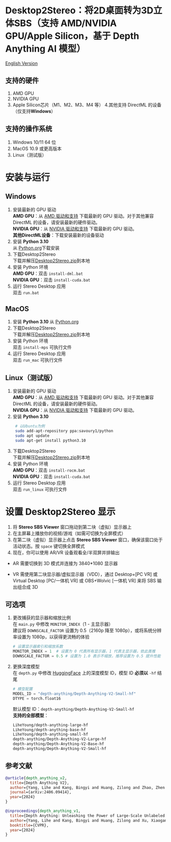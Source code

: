 # Desktop2Stereo：将2D桌面转为3D立体SBS（支持 AMD/NVIDIA GPU/Apple Silicon，基于 Depth Anything AI 模型）

[English Version](./README.md)

## 支持的硬件
1. AMD GPU
2. NVIDIA GPU
3. Apple Silicon芯片（M1、M2、M3、M4 等）
4.其他支持 DirectML 的设备（仅支持**Windows**）
## 支持的操作系统
1. Windows 10/11 64 位
2. MacOS 10.9 或更高版本
3. Linux（测试版）

# 安装与运行
## Windows
1. 安装最新的 GPU 驱动  
   **AMD GPU**：从 [AMD 驱动和支持](https://www.amd.com/en/support/download/drivers.html) 下载最新的 GPU 驱动。对于其他兼容 DirectML 的设备，请安装最新的硬件驱动。  
   **NVIDIA GPU**：从 [NVIDIA 驱动和支持](https://www.nvidia.com/en-us/geforce/drivers/) 下载最新的 GPU 驱动。  
   **其他DirectML设备**：下载安装最新的设备驱动
2.  安装 **Python 3.10**  
从 [Python.org](https://www.python.org/ftp/python/3.10.11/python-3.10.11-amd64.exe)下载安装
3. 下载Desktop2Stereo  
   下载并解压[Desktop2Stereo.zip](https://github.com/lc700x/desktop2stereo/releases/tag/v1.1)到本地
4. 安装 Python 环境  
   **AMD GPU**：双击 `install-dml.bat`  
   **NVIDIA GPU**：双击 `install-cuda.bat`
5. 运行 Stereo Desktop 应用  
   双击 `run.bat`

## MacOS
1. 安装 **Python 3.10**
   从 [Python.org](https://www.python.org/ftp/python/3.10.11/python-3.10.11-macos11.pkg) 
2. 下载Desktop2Stereo  
   下载并解压[Desktop2Stereo.zip](https://github.com/lc700x/desktop2stereo/releases/tag/v1.1)到本地
3. 安装 Python 环境  
   双击 `install-mps` 可执行文件
4. 运行 Stereo Desktop 应用  
   双击 `run_mac` 可执行文件

## Linux（测试版）
1. 安装最新的 GPU 驱动  
   **AMD GPU**：从 [AMD 驱动和支持](https://www.amd.com/en/support/download/drivers.html) 下载最新的 GPU 驱动。对于其他兼容 DirectML 的设备，请安装最新的硬件驱动。  
   **NVIDIA GPU**：从 [NVIDIA 驱动和支持](https://www.nvidia.com/en-us/geforce/drivers/) 下载最新的 GPU 驱动。
2. 安装 **Python 3.10**  
   ```bash
    # 以Ubuntu为例
    sudo add-apt-repository ppa:savoury1/python
    sudo apt update
    sudo apt-get install python3.10
    ```
3. 下载Desktop2Stereo  
   下载并解压[Desktop2Stereo.zip](https://github.com/lc700x/desktop2stereo/releases/tag/v1.1)到本地
4. 安装 Python 环境  
   **AMD GPU**：双击 `install-rocm.bat`  
   **NVIDIA GPU**：双击 `install-cuda.bat`
5. 运行 Stereo Desktop 应用  
   双击 `run_linux` 可执行文件

# 设置 Desktop2Stereo 显示
1. 将 **Stereo SBS Viewer** 窗口拖动到第二块（虚拟）显示器上
2. 在主屏幕上播放你的视频/游戏（如需可切换为全屏模式）
3. 在第二块（虚拟）显示器上点击 **Stereo SBS Viewer** 窗口，确保该窗口处于活动状态。按 `space` 键切换全屏模式
4. 现在，你可以使用 AR/VR 设备观看全/半双屏并排输出

- AR 需要切换到 3D 模式并连接为 3840\*1080 显示器  

- VR 需使用第二块显示器/虚拟显示器（VDD），通过 Desktop+[PC VR] 或 Virtual Desktop [PC/一体机 VR] 或 OBS+Wolvic [一体机 VR] 来将 SBS 输出组合成 3D  


## 可选项
1. 更改捕获的显示器和缩放比例  
   在 `main.py` 中修改 `MONITOR_INDEX`（1 - 主显示器）  
   建议将 `DOWNSCALE_FACTOR` 设置为 0.5（2160p 降至 1080p），或将系统分辨率设置为 1080p，以获得更流畅的体验
   ```python
   # 设置显示器索引和缩放系数
   MONITOR_INDEX = 1  # 设置为 0 代表所有显示器，1 代表主显示器，依此类推
   DOWNSCALE_FACTOR = 0.5 # 设置为 1.0 表示不缩放，推荐设置为 0.5 提升性能
   ```

2. 更换深度模型  
   在 `depth.py` 中修改 [HuggingFace](https://huggingface.co/) 上的深度模型 ID，模型 ID **必须以** `-hf` 结尾
   ```python
   # 模型配置
   MODEL_ID = "depth-anything/Depth-Anything-V2-Small-hf"
   DTYPE = torch.float16
   ```
   默认模型 ID：`depth-anything/Depth-Anything-V2-Small-hf`  
   **支持的全部模型**：  
   ```Bash
   LiheYoung/depth-anything-large-hf
   LiheYoung/depth-anything-base-hf
   LiheYoung/depth-anything-small-hf
   depth-anything/Depth-Anything-V2-Large-hf
   depth-anything/Depth-Anything-V2-Base-hf
   depth-anything/Depth-Anything-V2-Small-hf
   ```

## 参考文献

```BIBTEX
@article{depth_anything_v2,
  title={Depth Anything V2},
  author={Yang, Lihe and Kang, Bingyi and Huang, Zilong and Zhao, Zhen and Xu, Xiaogang and Feng, Jiashi and Zhao, Hengshuang},
  journal={arXiv:2406.09414},
  year={2024}
}

@inproceedings{depth_anything_v1,
  title={Depth Anything: Unleashing the Power of Large-Scale Unlabeled Data},
  author={Yang, Lihe and Kang, Bingyi and Huang, Zilong and Xu, Xiaogang and Feng, Jiashi and Zhao, Hengshuang},
  booktitle={CVPR},
  year={2024}
}
```

